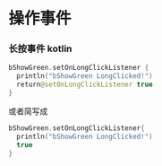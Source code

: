 # 操作事件

### 长按事件 kotlin

```kotlin
bShowGreen.setOnLongClickListener {
  println("bShowGreen LongClicked!")
  return@setOnLongClickListener true
}
```

或者简写成

```kotlin
bShowGreen.setOnLongClickListener{
  println("bShowGreen LongClicked!")
  true
}
```

